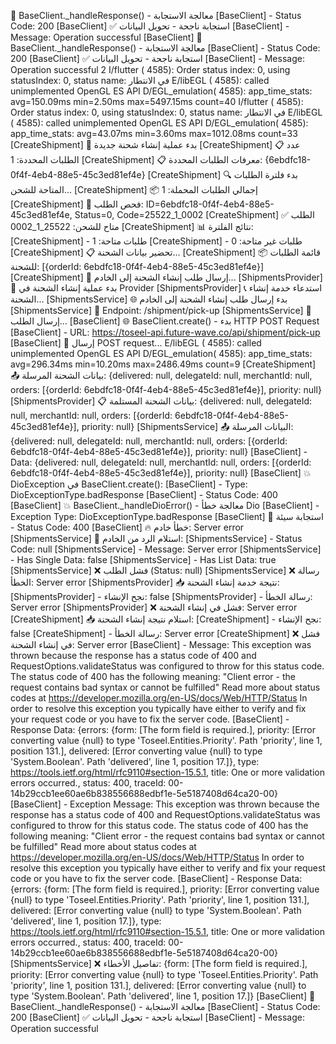 🔄 BaseClient._handleResponse() - معالجة الاستجابة
[BaseClient]   - Status Code: 200
[BaseClient] ✅ استجابة ناجحة - تحويل البيانات
[BaseClient]   - Message: Operation successful
[BaseClient] 🔄 BaseClient._handleResponse() - معالجة الاستجابة
[BaseClient]   - Status Code: 200
[BaseClient] ✅ استجابة ناجحة - تحويل البيانات
[BaseClient]   - Message: Operation successful
2
I/flutter ( 4585): Order status index: 0, using statusIndex: 0, status name: في الانتطار
E/libEGL  ( 4585): called unimplemented OpenGL ES API
D/EGL_emulation( 4585): app_time_stats: avg=150.09ms min=2.50ms max=5497.15ms count=40
I/flutter ( 4585): Order status index: 0, using statusIndex: 0, status name: في الانتطار
E/libEGL  ( 4585): called unimplemented OpenGL ES API
D/EGL_emulation( 4585): app_time_stats: avg=43.07ms min=3.60ms max=1012.08ms count=33
[CreateShipment] 🚀 بدء عملية إنشاء شحنة جديدة
[CreateShipment] 📋 عدد الطلبات المحددة: 1
[CreateShipment] 📋 معرفات الطلبات المحددة: {6ebdfc18-0f4f-4eb4-88e5-45c3ed81ef4e}
[CreateShipment] 🔍 بدء فلترة الطلبات المتاحة للشحن...
[CreateShipment] 📦 إجمالي الطلبات المحملة: 1
[CreateShipment] 🔎 فحص الطلب: ID=6ebdfc18-0f4f-4eb4-88e5-45c3ed81ef4e, Status=0, Code=25522_1_0002
[CreateShipment] ✅ الطلب متاح للشحن: 25522_1_0002
[CreateShipment] 📊 نتائج الفلترة:
[CreateShipment]   - طلبات متاحة: 1
[CreateShipment]   - طلبات غير متاحة: 0
[CreateShipment] 📋 تحضير بيانات الشحنة...
[CreateShipment] 📦 قائمة الطلبات للشحنة: [{orderId: 6ebdfc18-0f4f-4eb4-88e5-45c3ed81ef4e}]
[CreateShipment] 🚀 إرسال طلب إنشاء الشحنة إلى الخادم...
[ShipmentsProvider] 🔄 بدء عملية إنشاء الشحنة في Provider
[ShipmentsProvider] 📞 استدعاء خدمة إنشاء الشحنة...
[ShipmentsService] 🌐 بدء إرسال طلب إنشاء الشحنة إلى الخادم
[ShipmentsService] 🔗 Endpoint: /shipment/pick-up
[ShipmentsService] 📡 إرسال الطلب...
[BaseClient] 🌐 BaseClient.create() - بدء HTTP POST Request
[BaseClient]   - URL: https://toseel-api.future-wave.co/api/shipment/pick-up
[BaseClient] 📡 إرسال POST request...
E/libEGL  ( 4585): called unimplemented OpenGL ES API
D/EGL_emulation( 4585): app_time_stats: avg=296.34ms min=10.20ms max=2486.49ms count=9
[CreateShipment] 📤 بيانات الشحنة المرسلة: {delivered: null, delegateId: null, merchantId: null, orders: [{orderId: 6ebdfc18-0f4f-4eb4-88e5-45c3ed81ef4e}], priority: null}
[ShipmentsProvider] 📋 بيانات الشحنة المستلمة: {delivered: null, delegateId: null, merchantId: null, orders: [{orderId: 6ebdfc18-0f4f-4eb4-88e5-45c3ed81ef4e}], priority: null}
[ShipmentsService] 📤 البيانات المرسلة: {delivered: null, delegateId: null, merchantId: null, orders: [{orderId: 6ebdfc18-0f4f-4eb4-88e5-45c3ed81ef4e}], priority: null}
[BaseClient]   - Data: {delivered: null, delegateId: null, merchantId: null, orders: [{orderId: 6ebdfc18-0f4f-4eb4-88e5-45c3ed81ef4e}], priority: null}
[BaseClient] 💥 DioException في BaseClient.create():
[BaseClient]   - Type: DioExceptionType.badResponse
[BaseClient]   - Status Code: 400
[BaseClient] 💥 BaseClient._handleDioError() - معالجة خطأ Dio
[BaseClient]   - Exception Type: DioExceptionType.badResponse
[BaseClient] 📛 استجابة سيئة - Status Code: 400
[BaseClient] 🔥 خطأ خادم: Server error
[ShipmentsService] 📨 استلام الرد من الخادم:
[ShipmentsService]   - Status Code: null
[ShipmentsService]   - Message: Server error
[ShipmentsService]   - Has Single Data: false
[ShipmentsService]   - Has List Data: true
[ShipmentsService] ❌ فشل الطلب (Status: null)
[ShipmentsService] ❌ رسالة الخطأ: Server error
[ShipmentsProvider] 📥 نتيجة خدمة إنشاء الشحنة:
[ShipmentsProvider]   - نجح الإنشاء: false
[ShipmentsProvider]   - رسالة الخطأ: Server error
[ShipmentsProvider] ❌ فشل في إنشاء الشحنة: Server error
[CreateShipment] 📥 استلام نتيجة إنشاء الشحنة:
[CreateShipment]   - نجح الإنشاء: false
[CreateShipment]   - رسالة الخطأ: Server error
[CreateShipment] ❌ فشل في إنشاء الشحنة: Server error
[BaseClient]   - Message: This exception was thrown because the response has a status code of 400 and RequestOptions.validateStatus was configured to throw for this status code.
             The status code of 400 has the following meaning: "Client error - the request contains bad syntax or cannot be fulfilled"
             Read more about status codes at https://developer.mozilla.org/en-US/docs/Web/HTTP/Status
             In order to resolve this exception you typically have either to verify and fix your request code or you have to fix the server code.
[BaseClient]   - Response Data: {errors: {form: [The form field is required.], priority: [Error converting value {null} to type 'Toseel.Entities.Priority'. Path 'priority', line 1, position 131.], delivered: [Error converting value {null} to type 'System.Boolean'. Path 'delivered', line 1, position 17.]}, type: https://tools.ietf.org/html/rfc9110#section-15.5.1, title: One or more validation errors occurred., status: 400, traceId: 00-14b29ccb1ee60ae6b838556688edbf1e-5e5187408d64ca20-00}
[BaseClient]   - Exception Message: This exception was thrown because the response has a status code of 400 and RequestOptions.validateStatus was configured to throw for this status code.
             The status code of 400 has the following meaning: "Client error - the request contains bad syntax or cannot be fulfilled"
             Read more about status codes at https://developer.mozilla.org/en-US/docs/Web/HTTP/Status
             In order to resolve this exception you typically have either to verify and fix your request code or you have to fix the server code.
[BaseClient]   - Response Data: {errors: {form: [The form field is required.], priority: [Error converting value {null} to type 'Toseel.Entities.Priority'. Path 'priority', line 1, position 131.], delivered: [Error converting value {null} to type 'System.Boolean'. Path 'delivered', line 1, position 17.]}, type: https://tools.ietf.org/html/rfc9110#section-15.5.1, title: One or more validation errors occurred., status: 400, traceId: 00-14b29ccb1ee60ae6b838556688edbf1e-5e5187408d64ca20-00}
[ShipmentsService] ❌ تفاصيل الأخطاء: {form: [The form field is required.], priority: [Error converting value {null} to type 'Toseel.Entities.Priority'. Path 'priority', line 1, position 131.], delivered: [Error converting value {null} to type 'System.Boolean'. Path 'delivered', line 1, position 17.]}
[BaseClient] 🔄 BaseClient._handleResponse() - معالجة الاستجابة
[BaseClient]   - Status Code: 200
[BaseClient] ✅ استجابة ناجحة - تحويل البيانات
[BaseClient]   - Message: Operation successful